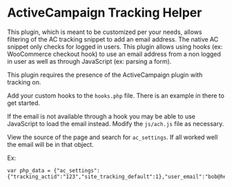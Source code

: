 # ActiveCampaign Tracking Helper

This plugin, which is meant to be customized per your needs, allows filtering of the AC tracking snippet to add an email address. The native AC snippet only checks for logged in users. This plugin allows using hooks (ex: WooCommerce checkout hook) to use an email address from a non logged in user as well as through JavaScript (ex: parsing a form).

This plugin requires the presence of the ActiveCampaign plugin with tracking on.

Add your custom hooks to the `hooks.php` file. There is an example in there to get started.

If the email is not available through a hook you may be able to use JavaScript to load the email instead. Modify the `js/ach.js` file as necessary.

View the source of the page and search for `ac_settings`. If all worked well the email will be in that object.

Ex:

    var php_data = {"ac_settings":{"tracking_actid":"123","site_tracking_default":1},"user_email":"bob@here.com"};